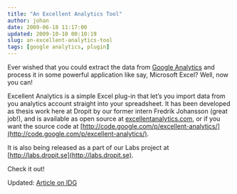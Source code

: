 ```yaml
---
title: "An Excellent Analytics Tool"
author: johan
date: 2009-06-18 11:17:00
updated: 2009-10-10 00:10:19
slug: an-excellent-analytics-tool
tags: [google analytics, plugin]
---
```


Ever wished that you could extract the data from [Google Analytics](http://google.com/analytics) and process it in some powerful application like say, Microsoft Excel? Well, now you can!

Excellent Analytics is a simple Excel plug-in that let’s you import data from you analytics account straight into your spreadsheet. It has been developed as thesis work here at Dropit by our former intern Fredrik Johansson (great job!), and is available as open source at [excellentanalytics.com](http://excellentanalytics.com), or if you want the source code at [http://code.google.com/p/excellent-analytics/](http://code.google.com/p/excellent-analytics/).

It is also being released as a part of our Labs project at [http://labs.dropit.se](http://labs.dropit.se).

Check it out!

Updated: [Article on IDG](http://www.idg.se/2.1085/1.236354/ta-google-analytics-data-till-excel)